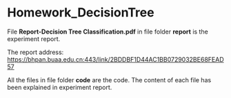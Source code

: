 # Homework_DecisionTree


File **Report-Decision Tree Classification.pdf** in file folder **report** is the experiment report.

The report address: https://bhpan.buaa.edu.cn:443/link/2BDDBF1D44AC1BB0729032BE68FEAD57 

All the files in file folder **code** are the code. The content of each file has been explained in experiment report.
